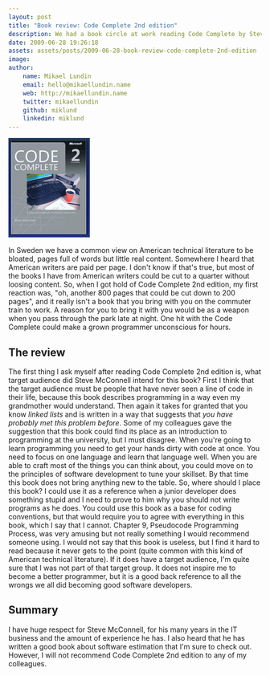 ```yaml
---
layout: post
title: "Book review: Code Complete 2nd edition"
description: We had a book circle at work reading Code Complete by Steve McConnel. This is really not the book for me. I understand that Steve knows his shit, but almost every bit of advice in this book was obvious to me.
date: 2009-06-28 19:26:18
assets: assets/posts/2009-06-28-book-review-code-complete-2nd-edition
image: 
author:
    name: Mikael Lundin
    email: hello@mikaellundin.name
    web: http://mikaellundin.name
    twitter: mikaellundin
    github: miklund
    linkedin: miklund
---
```


![Code Complete 2nd edition](/assets/posts/2009-06-28-book-review-code-complete-2nd-edition/cc2e-cover-small.gif)

In Sweden we have a common view on American technical literature to be bloated, pages full of words but little real content. Somewhere I heard that American writers are paid per page. I don't know if that's true, but most of the books I have from American writers could be cut to a quarter without loosing content.  So, when I got hold of Code Complete 2nd edition, my first reaction was, "oh, another 800 pages that could be cut down to 200 pages", and it really isn't a book that you bring with you on the commuter train to work. A reason for you to bring it with you would be as a weapon when you pass through the park late at night. One hit with the Code Complete could make a grown programmer unconscious for hours.

## The review

The first thing I ask myself after reading Code Complete 2nd edition is, what target audience did Steve McConnell intend for this book? First I think that the target audience must be people that have never seen a line of code in their life, because this book describes programming in a way even my grandmother would understand. Then again it takes for granted that you know _linked lists_ and is written in a way that suggests that _you have probably met this problem before_.  Some of my colleagues gave the suggestion that this book could find its place as an introduction to programming at the university, but I must disagree. When you're going to learn programming you need to get your hands dirty with code at once. You need to focus on one language and learn that language well. When you are able to craft most of the things you can think about, you could move on to the principles of software development to tune your skillset. By that time this book does not bring anything new to the table.  So, where should I place this book? I could use it as a reference when a junior developer does something stupid and I need to prove to him why you should not write programs as he does. You could use this book as a base for coding conventions, but that would require you to agree with everything in this book, which I say that I cannot. Chapter 9, Pseudocode Programming Process, was very amusing but not really something I would recommend someone using.  I would not say that this book is useless, but I find it hard to read because it never gets to the point (quite common with this kind of American technical literature). If it does have a target audience, I'm quite sure that I was not part of that target group. It does not inspire me to become a better programmer, but it is a good back reference to all the wrongs we all did becoming good software developers.

## Summary

I have huge respect for Steve McConnell, for his many years in the IT business and the amount of experience he has. I also heard that he has written a good book about software estimation that I'm sure to check out. However, I will not recommend Code Complete 2nd edition to any of my colleagues.
